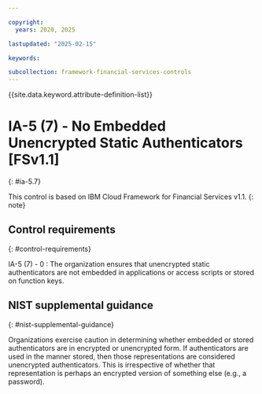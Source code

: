 ```yaml
---

copyright:
  years: 2020, 2025

lastupdated: "2025-02-15"

keywords:

subcollection: framework-financial-services-controls
---
```


{{site.data.keyword.attribute-definition-list}}

               
# IA-5 (7) - No Embedded Unencrypted Static Authenticators [FSv1.1]
{: #ia-5.7}

This control is based on IBM Cloud Framework for Financial Services v1.1.
{: note}


## Control requirements
{: #control-requirements}

IA-5 (7) - 0
    : The organization ensures that unencrypted static authenticators are not embedded in applications or access scripts or stored on function keys.

## NIST supplemental guidance
{: #nist-supplemental-guidance}

Organizations exercise caution in determining whether embedded or stored authenticators are in encrypted or unencrypted form. If authenticators are used in the manner stored, then those representations are considered unencrypted authenticators. This is irrespective of whether that representation is perhaps an encrypted version of something else (e.g., a password).





